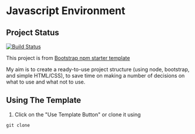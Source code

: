 # Javascript Environment

## Project Status

[![Build Status](https://travis-ci.com/ChrisAchinga/js-environment.svg?branch=master)](https://travis-ci.com/ChrisAchinga/js-environment)

This project is from [Bootstrap npm starter template](https://github.com/twbs/bootstrap-npm-starter)

My aim is to create a ready-to-use project structure (using node, bootstrap, and simple HTML/CSS), to save time on making a number of decisions on what to use and what not to use.

## Using The Template

1. Click on the "Use Template Button" or clone it using

```git
git clone 
```